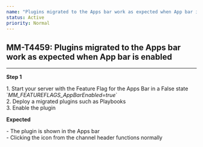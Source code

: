 ```yaml
---
name: "Plugins migrated to the Apps bar work as expected when App bar is enabled"
status: Active
priority: Normal
---
```


## MM-T4459: Plugins migrated to the Apps bar work as expected when App bar is enabled

---

**Step 1**

1\. Start your server with the Feature Flag for the Apps Bar in a False state \`_MM\_FEATUREFLAGS\_AppBarEnabled=true_\`\
2\. Deploy a migrated plugins such as Playbooks\
3\. Enable the plugin

**Expected**

\- The plugin is shown in the Apps bar \
\- Clicking the icon from the channel header functions normally
